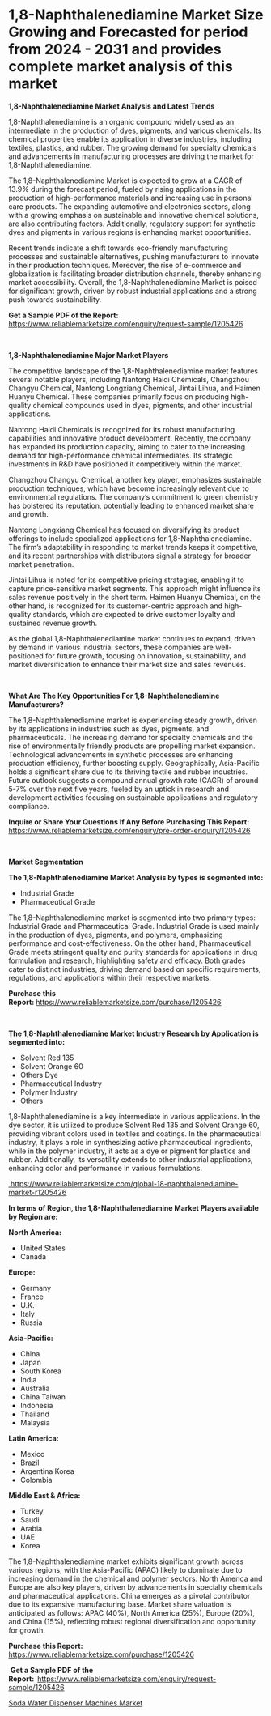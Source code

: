 <p><h1>1,8-Naphthalenediamine Market Size Growing and Forecasted for period from 2024 - 2031 and provides complete market analysis of this market</h1></p><p><strong>1,8-Naphthalenediamine Market Analysis and Latest Trends</strong></p>
<p><p>1,8-Naphthalenediamine is an organic compound widely used as an intermediate in the production of dyes, pigments, and various chemicals. Its chemical properties enable its application in diverse industries, including textiles, plastics, and rubber. The growing demand for specialty chemicals and advancements in manufacturing processes are driving the market for 1,8-Naphthalenediamine.</p><p>The 1,8-Naphthalenediamine Market is expected to grow at a CAGR of 13.9% during the forecast period, fueled by rising applications in the production of high-performance materials and increasing use in personal care products. The expanding automotive and electronics sectors, along with a growing emphasis on sustainable and innovative chemical solutions, are also contributing factors. Additionally, regulatory support for synthetic dyes and pigments in various regions is enhancing market opportunities.</p><p>Recent trends indicate a shift towards eco-friendly manufacturing processes and sustainable alternatives, pushing manufacturers to innovate in their production techniques. Moreover, the rise of e-commerce and globalization is facilitating broader distribution channels, thereby enhancing market accessibility. Overall, the 1,8-Naphthalenediamine Market is poised for significant growth, driven by robust industrial applications and a strong push towards sustainability.</p></p>
<p><strong>Get a Sample PDF of the Report:&nbsp;</strong> <a href="https://www.reliablemarketsize.com/enquiry/request-sample/1205426?utm_campaign=1939&utm_medium=2&utm_source=Github&utm_content=ia&utm_term=31122024&utm_id=18-naphthalenediamine">https://www.reliablemarketsize.com/enquiry/request-sample/1205426</a></p>
<p>&nbsp;</p>
<p><strong>1,8-Naphthalenediamine Major Market Players</strong></p>
<p><p>The competitive landscape of the 1,8-Naphthalenediamine market features several notable players, including Nantong Haidi Chemicals, Changzhou Changyu Chemical, Nantong Longxiang Chemical, Jintai Lihua, and Haimen Huanyu Chemical. These companies primarily focus on producing high-quality chemical compounds used in dyes, pigments, and other industrial applications.</p><p>Nantong Haidi Chemicals is recognized for its robust manufacturing capabilities and innovative product development. Recently, the company has expanded its production capacity, aiming to cater to the increasing demand for high-performance chemical intermediates. Its strategic investments in R&D have positioned it competitively within the market.</p><p>Changzhou Changyu Chemical, another key player, emphasizes sustainable production techniques, which have become increasingly relevant due to environmental regulations. The company’s commitment to green chemistry has bolstered its reputation, potentially leading to enhanced market share and growth.</p><p>Nantong Longxiang Chemical has focused on diversifying its product offerings to include specialized applications for 1,8-Naphthalenediamine. The firm’s adaptability in responding to market trends keeps it competitive, and its recent partnerships with distributors signal a strategy for broader market penetration.</p><p>Jintai Lihua is noted for its competitive pricing strategies, enabling it to capture price-sensitive market segments. This approach might influence its sales revenue positively in the short term. Haimen Huanyu Chemical, on the other hand, is recognized for its customer-centric approach and high-quality standards, which are expected to drive customer loyalty and sustained revenue growth.</p><p>As the global 1,8-Naphthalenediamine market continues to expand, driven by demand in various industrial sectors, these companies are well-positioned for future growth, focusing on innovation, sustainability, and market diversification to enhance their market size and sales revenues.</p></p>
<p>&nbsp;</p>
<p><strong>What Are The Key Opportunities For 1,8-Naphthalenediamine Manufacturers?</strong></p>
<p><p>The 1,8-Naphthalenediamine market is experiencing steady growth, driven by its applications in industries such as dyes, pigments, and pharmaceuticals. The increasing demand for specialty chemicals and the rise of environmentally friendly products are propelling market expansion. Technological advancements in synthetic processes are enhancing production efficiency, further boosting supply. Geographically, Asia-Pacific holds a significant share due to its thriving textile and rubber industries. Future outlook suggests a compound annual growth rate (CAGR) of around 5-7% over the next five years, fueled by an uptick in research and development activities focusing on sustainable applications and regulatory compliance.</p></p>
<p><strong>Inquire or Share Your Questions If Any Before Purchasing This Report:</strong> <a href="https://www.reliablemarketsize.com/enquiry/pre-order-enquiry/1205426?utm_campaign=1939&utm_medium=2&utm_source=Github&utm_content=ia&utm_term=31122024&utm_id=18-naphthalenediamine">https://www.reliablemarketsize.com/enquiry/pre-order-enquiry/1205426</a></p>
<p>&nbsp;</p>
<p><strong>Market Segmentation</strong></p>
<p><strong>The 1,8-Naphthalenediamine Market Analysis by types is segmented into:</strong></p>
<p><ul><li>Industrial Grade</li><li>Pharmaceutical Grade</li></ul></p>
<p><p>The 1,8-Naphthalenediamine market is segmented into two primary types: Industrial Grade and Pharmaceutical Grade. Industrial Grade is used mainly in the production of dyes, pigments, and polymers, emphasizing performance and cost-effectiveness. On the other hand, Pharmaceutical Grade meets stringent quality and purity standards for applications in drug formulation and research, highlighting safety and efficacy. Both grades cater to distinct industries, driving demand based on specific requirements, regulations, and applications within their respective markets.</p></p>
<p><strong>Purchase this Report:&nbsp;</strong><a href="https://www.reliablemarketsize.com/purchase/1205426?utm_campaign=1939&utm_medium=2&utm_source=Github&utm_content=ia&utm_term=31122024&utm_id=18-naphthalenediamine">https://www.reliablemarketsize.com/purchase/1205426</a></p>
<p>&nbsp;</p>
<p><strong>The 1,8-Naphthalenediamine Market Industry Research by Application is segmented into:</strong></p>
<p><ul><li>Solvent Red 135</li><li>Solvent Orange 60</li><li>Others Dye</li><li>Pharmaceutical Industry</li><li>Polymer Industry</li><li>Others</li></ul></p>
<p><p>1,8-Naphthalenediamine is a key intermediate in various applications. In the dye sector, it is utilized to produce Solvent Red 135 and Solvent Orange 60, providing vibrant colors used in textiles and coatings. In the pharmaceutical industry, it plays a role in synthesizing active pharmaceutical ingredients, while in the polymer industry, it acts as a dye or pigment for plastics and rubber. Additionally, its versatility extends to other industrial applications, enhancing color and performance in various formulations.</p></p>
<p><a href="https://www.reliablemarketsize.com/global-18-naphthalenediamine-market-r1205426?utm_campaign=1939&utm_medium=2&utm_source=Github&utm_content=ia&utm_term=31122024&utm_id=18-naphthalenediamine">&nbsp;https://www.reliablemarketsize.com/global-18-naphthalenediamine-market-r1205426</a></p>
<p><strong>In terms of Region, the 1,8-Naphthalenediamine Market Players available by Region are:</strong></p>
<p>
    <p> <strong> North America: </strong>
        <ul>
            <li>United States</li>
            <li>Canada</li>
        </ul>
        </p> 
    <p> <strong> Europe: </strong>
        <ul>
            <li>Germany</li>
            <li>France</li>
            <li>U.K.</li>
            <li>Italy</li>
            <li>Russia</li>
        </ul>
        </p> 
    <p> <strong> Asia-Pacific: </strong>
        <ul>
            <li>China</li>
            <li>Japan</li>
            <li>South Korea</li>
            <li>India</li>
            <li>Australia</li>
            <li>China Taiwan</li>
            <li>Indonesia</li>
            <li>Thailand</li>
            <li>Malaysia</li>
        </ul>
        </p> 
    <p> <strong> Latin America: </strong>
        <ul>
            <li>Mexico</li>
            <li>Brazil</li>
            <li>Argentina Korea</li>
            <li>Colombia</li>
        </ul>
        </p> 
    <p> <strong> Middle East & Africa: </strong>
        <ul>
            <li>Turkey</li>
            <li>Saudi</li>
            <li>Arabia</li>
            <li>UAE</li>
            <li>Korea</li>
        </ul>
    </p>
    </p>
<p><p>The 1,8-Naphthalenediamine market exhibits significant growth across various regions, with the Asia-Pacific (APAC) likely to dominate due to increasing demand in the chemical and polymer sectors. North America and Europe are also key players, driven by advancements in specialty chemicals and pharmaceutical applications. China emerges as a pivotal contributor due to its expansive manufacturing base. Market share valuation is anticipated as follows: APAC (40%), North America (25%), Europe (20%), and China (15%), reflecting robust regional diversification and opportunity for growth.</p></p>
<p><strong>Purchase this Report: </strong><a href="https://www.reliablemarketsize.com/purchase/1205426?utm_campaign=1939&utm_medium=2&utm_source=Github&utm_content=ia&utm_term=31122024&utm_id=18-naphthalenediamine">https://www.reliablemarketsize.com/purchase/1205426</a></p>
<p>&nbsp;<strong>Get a Sample PDF of the Report:&nbsp;&nbsp;</strong><a href="https://www.reliablemarketsize.com/enquiry/request-sample/1205426?utm_campaign=1939&utm_medium=2&utm_source=Github&utm_content=ia&utm_term=31122024&utm_id=18-naphthalenediamine">https://www.reliablemarketsize.com/enquiry/request-sample/1205426</a></p>
<p><strong></strong></p>
<p><p><a href="https://github.com/PeterParrish5/Market-Research-Report-List-7/blob/main/soda-water-dispenser-machines-market.md?utm_campaign=1939&utm_medium=2&utm_source=Github&utm_content=ia&utm_term=31122024&utm_id=18-naphthalenediamine">Soda Water Dispenser Machines Market</a></p></p>